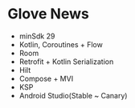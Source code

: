 # Glove News

- minSdk 29
- Kotlin, Coroutines + Flow
- Room
- Retrofit + Kotlin Serialization
- Hilt
- Compose + MVI
- KSP
- Android Studio(Stable ~ Canary)